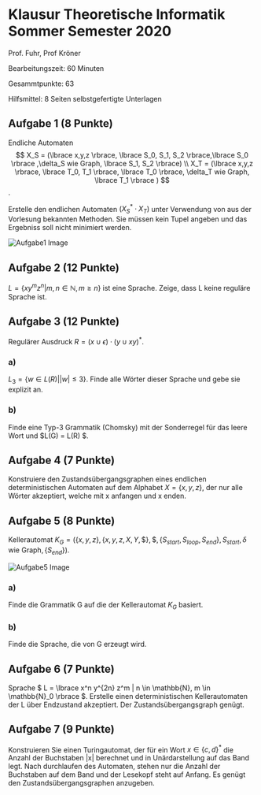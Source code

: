 # Klausur Theoretische Informatik Sommer Semester 2020

Prof. Fuhr, Prof Kröner

Bearbeitungszeit: 60 Minuten

Gesammtpunkte: 63

Hilfsmittel: 8 Seiten selbstgefertigte Unterlagen


## Aufgabe 1 (8 Punkte)

Endliche Automaten 
$$
X_S = (\lbrace x,y,z \rbrace, \lbrace S_0, S_1, S_2 \rbrace,\lbrace S_0 \rbrace ,\delta_S wie Graph, \lbrace S_1, S_2 \rbrace) \\
X_T = (\lbrace x,y,z \rbrace, \lbrace T_0, T_1 \rbrace, \lbrace T_0 \rbrace, \delta_T wie Graph, \lbrace T_1 \rbrace )
$$.

Erstelle den endlichen Automaten $(X_S^* \cdot X_T)$ unter Verwendung von aus der Vorlesung bekannten Methoden. Sie müssen kein Tupel angeben und das Ergebniss soll nicht minimiert werden.

![Aufgabe1 Image](Images/SoSe20_Aufgabe1.png)

## Aufgabe 2 (12 Punkte)

$L = \lbrace x y^m z^n | m,n \in \mathbb{N}, m \geq n \rbrace$ ist eine Sprache. Zeige, dass L keine reguläre Sprache ist.

## Aufgabe 3 (12 Punkte)

Regulärer Ausdruck $R = (x \cup \epsilon) \cdot (y \cup xy)^*$.

### a)
$L_3 = \lbrace w \in L(R) ||w| \leq 3 \rbrace$. Finde alle Wörter dieser Sprache und gebe sie explizit an.

### b)
Finde eine Typ-3 Grammatik (Chomsky) mit der Sonderregel für das leere Wort und $L(G) = L(R) $.

## Aufgabe 4 (7 Punkte)

Konstruiere den Zustandsübergangsgraphen eines endlichen deterministischen Automaten auf dem Alphabet $X=\lbrace x,y,z \rbrace$, der nur alle Wörter akzeptiert, welche mit x anfangen und x enden.

## Aufgabe 5 (8 Punkte)

Kellerautomat $K_G = (\lbrace x,y,z \rbrace, \lbrace x,y,z,X,Y,\$ \rbrace, \$, \lbrace S_{start}, S_{loop}, S_{end} \rbrace, S_{start}, \delta \text{ wie Graph}, \lbrace S_{end} \rbrace ).$

![Aufgabe5 Image](Images/SoSe20_Aufgabe5.png)

### a)

Finde die Grammatik G auf die der Kellerautomat $K_G$ basiert.

### b)

Finde die Sprache, die von G erzeugt wird.


## Aufgabe 6 (7 Punkte)

Sprache $ L = \lbrace x^n y^{2n} z^m | n \in \mathbb{N}, m \in \mathbb{N}_0 \rbrace $. Erstelle einen deterministischen Kellerautomaten der L über Endzustand akzeptiert. Der Zustandsübergangsgraph genügt.

## Aufgabe 7 (9 Punkte)

Konstruieren Sie einen Turingautomat, der für ein Wort $x \in \lbrace c,d \rbrace^*$ die Anzahl der Buchstaben |x| berechnet und in Unärdarstellung auf das Band legt. Nach durchlaufen des Automaten, stehen nur die Anzahl der Buchstaben auf dem Band und der Lesekopf steht auf Anfang. Es genügt den Zustandsübergangsgraphen anzugeben.
